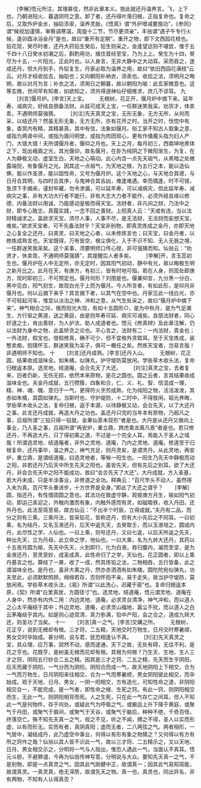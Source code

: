 <!-- { "loadSidebar": true } -->
　　[李解]悟元所注，其理甚佳，然非此章本义。按此就还丹温养言。飞，上下也，乃朝进阳火、暮退阴符之意。卸了者，还丹得叶落归根，正指复命也。复命之后，又取外炉金水，抽铅添汞，温养灵胎，《悟真》谓“外炉增减要施功”，《参同》谓“候视加谨慎，审察调寒温，周旋十二节，节尽更须亲”，丰翁谓“遇子午专行火候，逢卯酉冰浴金丹”是也，故曰“重开有定期”。重开之物，即下文西园花枝也。铅花现，癸尽时者，还丹大药铅生癸后，铅生则采之，金逢望远则不堪尝，惟于五千四十八日癸水初潮之后，斟酌用功，擒住首经至宝，乃为上上。癸生为十四，癸尽为十五，一片阳光，正此时也。以人身言，无非大静中之大动耳。采而吞之，遂成还丹，但大丹到手，外铅复生，丹家必取为温养之用，故曰“依旧西园花满枝”云云。对月才经收拾去，抽铅也；又向朝阳补衲衣，添汞也。收拾之法，须明月之晦朔，故以对月为言；补衣之法，须用日之朝暮，故以朝阳为喻：此玄家微意也。这等玄微，世间罕有知者，如欲知之，须共得道神仙仔细推求，庶几不谬耳。 
九 
　　[刘言]偃月炉。[李言]天上宝。 
　　无根树，花正开，偃月炉中摘下来。延年寿，减病灾，好结良朋备法财。从兹可成天上宝，一任群迷笑我呆。劝货才，体卖乖，不遇明师莫强猜。 
　　[刘注]先天真灵之宝，无形无象，无方无所，从何而采，以结还丹？然虽无形无象，无方无所，亦有花开之时。当开之时，恍惚中有象，杳冥内有精，其精甚真，其中有信，法象如偃月。俗工家不知古人取象之意，或指为两肾中间，或指为眉问明堂，或指为肉团顽心，更有作俑魔头指为妇人产门，大错大错！夫所谓偃月者，偃仰之月也。天上之月，每月初三，西南坤地黑体之下，现出峨眉之光，其光偃仰，故名偃月，在卦为纯阴之下微阳渐生，为复，在人为静极又动，虚室生白，天地之心萌动。此心内含一点先天祖气，从黑暗之处微露端倪，有象偃月之光。因其这一点祖气，为天地之根，为五行之本，能以造仙佛，能以作圣贤，能以固性命，又号为偃月炉。这个天地之心，与天地合其德，与日月合其明，与四时合其序，与鬼神合其吉凶，难逢难遇。幸而偶逢，时不可错，急须下手摘来，谨封牢藏，勿令渗漏，可以延年寿，可以减病灾，但此延年寿、减病灾之事，非有大功大行者不能行，非有大志大力者不能作，必须外结良缘以修德，内备法财以用诚，乃能感动皇极而得天宝。法财者，非凡间之财，乃法中之财，即专心致志，真履实践，一念不回之善财。上阳真人云：“天或有违，当以法财精诚求之。盖欲求天宝，须尽人事，人事不尽，是无法财，无法财而妄想天宝，难矣。”欲求天宝者，可不先备法财乎？天宝非别物，即真灵炼成之金丹，亦即天地之心复全之还丹，曰真灵，曰天地之心者，以未修炼言也；曰天宝，曰金丹者，以修炼成熟言也。天宝既得，万有皆空，根尘俱化，入于不识不知、无人无我之境，一任群迷笑我呆矣。这个呆事，须要明师口传心授，非可强猜而知。仙翁云：“劝贤才，休卖乖，不通明师莫强猜”，其提醒后人者多矣。 
　　[李解]开，言玉蕊初生也。偃月炉在人中无定所，亦无定时，因其阳气初动，静中有光，故以晦极生明之新月比之。此月在天，有庚方，有初三，皆有时地可指，若在人身，则现处即庚方，现时即初三，不可预定也。偃月何形？刘图是也。偃兼仰言，九分黑一分白，黑中见白，阳气初生，故现白光于上而为偃月。今人所言者，有如此形，是仰月非偃月也。何以云摘下来乎？其言摘下者，以其气在空中也。丹家见此一线白光，亦不可轻起河车，惟宜以淡泊之神、冲和之意，从气生处采之，故曰“偃月炉中摘下来”。神气相合之际，俄而阳光大现，有如十五圆形○，是为中秋月，是为气足潮生，方行驱之黄道，送之黄庭，由是则年寿可延、病灾可减矣。良朋法财者，同心好道之士，肯出善财，为人护法，助人成道者也。悟元《修真辨》及此章注解，仍以法财为身中之物，此盖矫贪之论也。平心言之，法财有二：一内法财，真金也；一外法财，假宝也。借假修真，确不可少，但不宜格外贪取耳。至于天宝炼成，装憨卖痴，抱璞怀玉，群迷笑我为呆子，俱可一概任之矣。然炼天宝者，岂易言哉！非遇明师不知也。 
十 
　　[刘言]还丹成熟。[李言]还丹入山。 
　　无根树，花正圆，结果收成滋味全。如朱橘，似弹丸，护守堤防莫放闲。学些草木收头法，复命归根返本原。选灵地，结道庵，会合先天了大还。 
　　[刘注]真灵之宝，去者复来，旧者仍新，无伤无损，依然本来原物，是花之圆也。圆之云者，言其结果收成滋味全也。夫金丹成就，五行攒簇，四象和合，仁、义、礼、智、信混成一理，精、神、魂、魄、意归于一气，更得符火烹煎成熟，化为纯阳之物，活活泼泼，其赤如朱橘，其圆如弹丸。当斯时也，守护堤防，十二时中，不得放闲，韬光养晦，学些草木收头之法，复命归根，返于本源，以待静极又动，会合先天，以了大还丹之事。此言还丹成就，再造大丹之功也。盖还丹只完的当年本有原物，乃超凡之事，吕祖所谓“三铅只得一铅就，金果仙芽未现形”者是也。大丹是从还丹又做向上事业，乃入圣之事，吕祖所谓“再安炉，重立鼎，跨虎乘龙离凡景”者是也。若只修还丹，不再造大丹，只了得初乘之道，不过是一个完全人耳，焉能入于圣人之域哉！所谓选灵地、结道庵者，非外之灵地、道庵，乃内之灵地、道庵。修道至于归根复命，还丹事毕，温之养之，神气充足，则丹灵矣，是谓灵丹。从此灵地，再安炉，重立鼎，是谓结道庵，曰选灵地者，等候一阳生也。一阳生乃先天中静极而动之阳，非若还丹乃后天中所生先天之阳也。虽皆先天，但有先后之别耳。欲了大还丹，非会合先天中之阳不能成功，故曰“会合先天了大还”。大丹成就，方入圣基，若大丹末成，只是半涂事业，非修道之全功。释典云：“百尺竿头不动人，虽然得入未为真。百尺竿头重进步，十方世界是全身。”即此了大还之谓乎？ 
　　[李解]圆，指还丹，有性情团圆之意也。其法功在致虚守静，观彼庚方月生，喻如阳气初动，即运己汞迎之，外触内激而有象，内触外感而有灵，如磁吸铁，收入丹田，还外丹也。此法至简至易，故古仙云：“不出半个时辰，立得成就。”夫丹有二品，而分之则有三乘。三乘丹法，皆采铅花，皆称还丹，但有大小先后之不同耳。一曰初乘，名为结丹，又名玉液还丹，后天中返先天，去癸取壬，而以玉液培之，圆成内丹，此尽性之学，人仙也。一曰上乘，则号还丹，又曰七返，以后天所返之先天，种出先天，立为丹母，此立命之学，地仙也。一曰大乘，名为九转大还丹，其药以十五夜月圆为喻，先天中先天，火到即行，化为白液，吞归腹内，凝而至坚，是为金液还丹，至灵至妙，成圣成真，此性命归了之学，天仙也。花正圆者，即以上乘丹基言之也。算结了一果，收了一成，然其炼铅之法，二物相吞，五行皆备，此之谓滋味全也。是丹也，虽非大乘之丹，然亦赤洒洒有如朱橘，圆陀陀宛似弹丸，功夫至此，必须默默照顾，绵绵若存，否则怀抱不亲，易于走失，故当护守堤防，莫放闲焉。学些草木收头法，《易》所谓“以此洗心，迟藏于密”也。复命归根返本原，《契》所谓“白里真居，方圆径寸”也。选灵地，结道庵，悟元谓灵地、道庵在人身中，然亦有内外二用：内边灵地、道庵，必求灵台清净，神气冲和，而以道人之心太平庵结于其中；外边灵地、道庵，必求灵山福地，嚣尘不扰，而以道人之白云茅庵结乎其内。如是则心迹双清，真力弥满，铅中产阳，会之合之，道成九转大还，则圣功了当矣。 
十一 
　　[刘言]真一之气。[李言]交媾之所。 
　　无根树，花正亨，说到无根却有根。三才窍，二五精，天地交时万物生，日月交时寒暑顺，男女交时孕始成。甚分明，说与君，犹恐相逢认不真。 
　　[刘注]先天真灵之宝，具众理，应万事，寂然不动，感而遂通，天下之故，无处有碍，无往不利，是花之亨也。花既亨，是树虽无根而花却有根。其根为何根？乃生天、生地、生人三才之窍，阴阳五行妙合二五之精。因其是三才之窍、二五之精，先天而生乎阴阳，后天而藏于阴阳，一气分而为阴阳，阴阳合而成一气，故天地阴阳上下相交，合为一气而万物生，日月阴阳来往相交，合为一气而寒暑顺，男女阴阳彼此相交，而孕始成。观于天地、日月、男女，一阴一阳相交，方有造化，可知性命之道，非阴阳相交合一，不能完成，是一气者，即性命之根、生死之窍。有此一窍，则阴阳相交而生，无此一气，则阴阳相背而死。人之生死，只在此一气存亡之间耳。但人不知此一气是何物件，存于何处。或疑此气为呼吸之气，或搬运上升下降于黄庭，或聚气于丹田，或聚气于眉间，或聚气于天谷，或聚气于脑后，种种不绝，千奇百怪，终落空亡。殊不知先天真一之气，视之不见，听之不闻，搏之不得，圣人以实而形虚，以有而形无。实而有者，真阴真阳；虚而无者，二八两弦之气。两者相形，一气居中，凝结成丹，此乃虚空中事业，何得以有形有象之物猜之？又何得以有方有所之窍作之哉？仙翁以其人皆不识此一气，故以三才窍、二五精示之，又以天地、日月、男女相交示之，分明将一气与人指出，惟恐人遇此一气，当面认不真耳。悟元斗胆，不避罪谴，今再为仙翁传神写意，分明说与大众。要知先天真一之气，不是别物，即是一点真灵之气，因其此气刚健中正，故谓真一；因其此气易知简能，故谓真灵。一真灵真，绝无滓质，故谓先天之物。真一也，真灵也，同出异名，非有两物，不知有人认得真否？ 
